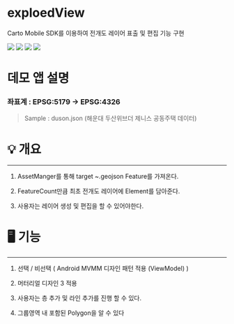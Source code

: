 # exploedView

Carto Mobile SDK를 이용하여 전개도 레이어 표출 및 편집 기능 구현

<img src="https://img.shields.io/badge/Kotlin-000?style=flat-square&logo=kotlin&logoColor=blue"/> <img src="https://img.shields.io/badge/Android-000?style=flat-square&logo=android&logoColor=green"/> <img src="https://img.shields.io/badge/carto-000?style=flat-square&logo=carto&logoColor=green"/>
<img src="https://img.shields.io/badge/GitHub-000?style=flat-square&logo=GitHub&logoColor=blue"/>


# 데모 앱 설명

### 좌표계   : EPSG:5179 -> EPSG:4326
> Sample : duson.json (해운대 두산위브더 제니스 공동주택 데이터)

# 💡 개요

------------

1. AssetManger를 통해 target ~.geojson Feature를 가져온다.

2. FeatureCount만큼 최초 전개도 레이어에 Element를 담아준다.

3. 사용자는 레이어 생성 및 편집을 할 수 있어야한다.

# 🖥 기능

------------

1. 선택 / 비선택 ( Android MVMM 디자인 패턴 적용 (ViewModel) )

2. 머터리얼 디자인 3 적용

3. 사용자는 층 추가 및 라인 추가를 진행 할 수 있다.

4. 그룹영역 내 포함된 Polygon을 알 수 있다

